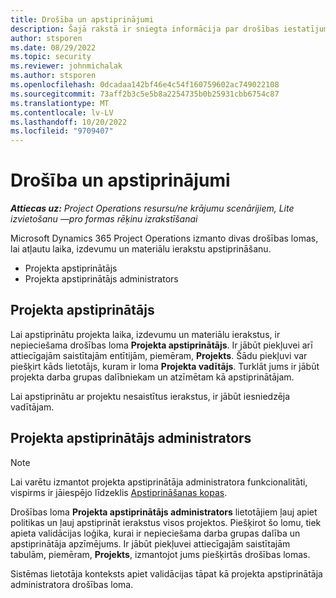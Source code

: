```yaml
---
title: Drošība un apstiprinājumi
description: Šajā rakstā ir sniegta informācija par drošības iestatījumiem darbam ar apstiprinājumiem Microsoft Dynamics 365 Project Operations.
author: stsporen
ms.date: 08/29/2022
ms.topic: security
ms.reviewer: johnmichalak
ms.author: stsporen
ms.openlocfilehash: 0dcadaa142bf46e4c54f160759602ac749022108
ms.sourcegitcommit: 73aff2b3c5e5b8a2254735b0b25931cbb6754c87
ms.translationtype: MT
ms.contentlocale: lv-LV
ms.lasthandoff: 10/20/2022
ms.locfileid: "9709407"
---
```

# <a name="security-and-approvals"></a>Drošība un apstiprinājumi

_**Attiecas uz:** Project Operations resursu/ne krājumu scenārijiem, Lite izvietošanu —pro formas rēķinu izrakstīšanai_

Microsoft Dynamics 365 Project Operations izmanto divas drošības lomas, lai atļautu laika, izdevumu un materiālu ierakstu apstiprināšanu.

- Projekta apstiprinātājs
- Projekta apstiprinātājs administrators

## <a name="project-approver"></a>Projekta apstiprinātājs

Lai apstiprinātu projekta laika, izdevumu un materiālu ierakstus, ir nepieciešama drošības loma **Projekta apstiprinātājs**. Ir jābūt piekļuvei arī attiecīgajām saistītajām entītijām, piemēram, **Projekts**. Šādu piekļuvi var piešķirt kāds lietotājs, kuram ir loma **Projekta vadītājs**. Turklāt jums ir jābūt projekta darba grupas dalībniekam un atzīmētam kā apstiprinātājam.

Lai apstiprinātu ar projektu nesaistītus ierakstus, ir jābūt iesniedzēja vadītājam.

## <a name="project-approver-admin"></a>Projekta apstiprinātājs administrators

> [!NOTE]
> Lai varētu izmantot projekta apstiprinātāja administratora funkcionalitāti, vispirms ir jāiespējo līdzeklis [Apstiprināšanas kopas](approval-sets.md).

Drošības loma **Projekta apstiprinātājs administrators** lietotājiem ļauj apiet politikas un ļauj apstiprināt ierakstus visos projektos. Piešķirot šo lomu, tiek apieta validācijas loģika, kurai ir nepieciešama darba grupas dalība un apstiprinātāja apzīmējums. Ir jābūt piekļuvei attiecīgajām saistītajām tabulām, piemēram, **Projekts**, izmantojot jums piešķirtās drošības lomas.

Sistēmas lietotāja konteksts apiet validācijas tāpat kā projekta apstiprinātāja administratora drošības loma.
